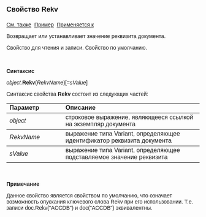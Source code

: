 ﻿<html>
<head>
<title>Документ\Rekv</title>
</head>

<body>

<p><strong><font size="4" face="Arial">Свойство Rekv<br>
<br>
</font></strong><font face="Arial"><a href="../Asdoc.html">См. также</a>&nbsp;
<u>Пример</u>&nbsp; <a href="../Asdoc.html">Применяется к</a></font></p>

<p class="label"><font face="Arial">Возвращает или устанавливает 
значение реквизита документа.</font></p>

<p class="label"><font face="Arial">Свойство для чтения и записи. 
Свойство по умолчанию.</font></p>

<p class="label">&nbsp;</p>

<p class="label"><b><font face="Arial">Синтаксис</font></b></p>

<p><font face="Arial"><em>object.</em><strong>Rekv</strong>(<em>RekvName</em>)[=<em>sValue</em>] 
&nbsp;</font></p>

<p><font face="Arial">Синтаксис свойства <strong>Rekv</strong>
состоит из следующих частей:</font></p>

<table border="1" cellPadding="5" cols="2" frame="below" rules="rows">
<TBODY>
  <tr vAlign="top">
    <td class="label" width="29%"><font face="Arial"><b>Параметр</b></font></td>
    <td class="label" width="71%"><font face="Arial"><strong>Описание</strong></font></td>
  </tr>
  <tr>
    <td width="29%"><em><font face="Arial">object</font></em></td>
    <td width="71%"><font face="Arial">строковое выражение, являющееся 
	ссылкой на экземпляр документа</font></td>
  </tr>
  <tr>
    <td width="29%"><font face="Arial"><em>RekvName</em></font></td>
    <td width="71%"><font face="Arial">выражение типа Variant, 
	определяющее идентификатор реквизита документа</font></td>
  </tr>
  <tr>
    <td width="29%"><font face="Arial"><em>sValue</em></font></td>
    <td width="71%"><font face="Arial">выражение типа Variant, 
	определяющее подставляемое значение реквизита</font></td>
  </tr>
</TBODY>
</table>

<p class="label">&nbsp;</p>

<p class="label"><font face="Arial"><b>Примечание</b></font></p>

<p class="label"><font face="Arial">Данное свойство является свойством 
по умолчанию, что означает возможность опускания ключевого слова Rekv при его 
использовании. Т.е. записи doc.Rekv(&quot;ACCDB&quot;) и doc(&quot;ACCDB&quot;) эквивалентны.<br>
</font></p>
</body>
</html>
